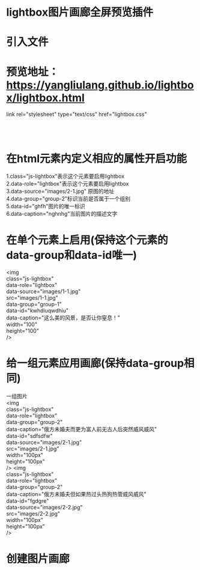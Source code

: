 # lightbox图片画廊全屏预览插件
# 引入文件
# 预览地址：https://yangliulang.github.io/lightbox/lightbox.html
link rel="stylesheet" type="text/css" href="lightbox.css" <br>
<script type="text/javascript" src="jquery.js"></script><br>
<script type="text/javascript" src="lightbox.js"></script><br>
# 在html元素内定义相应的属性开启功能
1.class="js-lightbox"表示这个元素要启用lightbox<br>
2.data-role="lightbox"表示这个元素要启用lightbox<br>
3.data-source="images/2-1.jpg" 原图的地址<br />
4.data-group="group-2"标识当前是否属于一个组别<br />
5.data-id="ghfh"图片的唯一标识<br />
6.data-caption="nghnhg"当前图片的描述文字<br />
# 在单个元素上启用(保持这个元素的data-group和data-id唯一)
<img<br>
class="js-lightbox"<br>
data-role="lightbox"<br>
data-source="images/1-1.jpg"<br>
src="images/1-1.jpg"<br>
data-group="group-1"<br>
data-id="kwhdiuqwdhiu"<br>
data-caption="这么美的风景，是否让你窒息！"<br>
width="100"<br>
height="100"<br>
/><br>
# 给一组元素应用画廊(保持data-group相同)
一组图片<br>
<img<br>
class="js-lightbox"<br>
data-role="lightbox"<br>
data-group="group-2"<br>
data-caption="俄方未婚夫而更为富人前无古人后突然威风威风"<br>
data-id="sdfsdfw"<br>
data-source="images/2-1.jpg"<br>
src="images/2-1.jpg"<br>
width="100px"<br>
height="100px"<br>
/>
<img<br>
class="js-lightbox"<br>
data-role="lightbox"<br>
data-group="group-2"<br>
data-caption="俄方未婚夫但如果热过头热狗热管威风威风"<br>
data-id="fgdgre"<br>
data-source="images/2-2.jpg"<br>
src="images/2-2.jpg"<br>
width="100px"<br>
height="100px"<br>
/><br>
# 创建图片画廊
<script><br>
  $(function() {<br>
    var lightbox = new LightBox({<br>
      speed: 300,<br>
      maxWidth: 900,<br>
      maxHeight: 600,<br>
      maskOpacity: 0.04<br>
    });<br>
  });<br>
</script><br>
